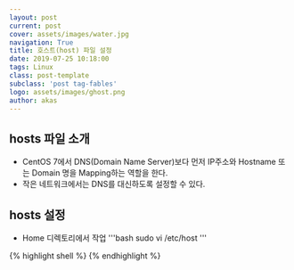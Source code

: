 ```yaml
---
layout: post
current: post
cover: assets/images/water.jpg
navigation: True
title: 호스트(host) 파일 설정
date: 2019-07-25 10:18:00
tags: Linux
class: post-template
subclass: 'post tag-fables'
logo: assets/images/ghost.png
author: akas
---
```

## hosts 파일 소개
- CentOS 7에서 DNS(Domain Name Server)보다 먼저 IP주소와 Hostname 또는 Domain 명을 Mapping하는 역할을 한다.
- 작은 네트워크에서는 DNS를 대신하도록 설정할 수 있다.

## hosts 설정
- Home 디렉토리에서 작업
'''bash
sudo vi /etc/host
'''

{% highlight shell %}
{% endhighlight %}
